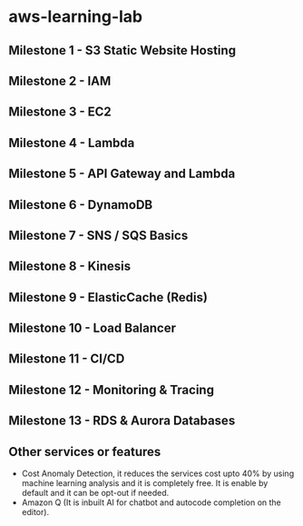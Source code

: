 # aws-learning-lab

## Milestone 1 - S3 Static Website Hosting

## Milestone 2 - IAM

## Milestone 3 - EC2

## Milestone 4 - Lambda

## Milestone 5 - API Gateway and Lambda

## Milestone 6 - DynamoDB

## Milestone 7 - SNS / SQS Basics

## Milestone 8 - Kinesis

## Milestone 9 - ElasticCache (Redis)

## Milestone 10 - Load Balancer

## Milestone 11 - CI/CD

## Milestone 12 - Monitoring & Tracing

## Milestone 13 - RDS & Aurora Databases

## Other services or features
- Cost Anomaly Detection, it reduces the services cost upto 40% by using machine learning analysis and it is completely free. It is enable by default and it can be opt-out if needed.
- Amazon Q (It is inbuilt AI for chatbot and autocode completion on the editor).